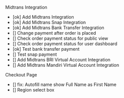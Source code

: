 
Midtrans Integration
- [ok] Add Midtrans Integration
- [ok] Add Midtrans Snap Integration
- [ok] Add Midtrans Bank Transfer Integration
- [] Change payment after order is placed
- [] Check order payment status for public view
- [] Check order payment status for user dashboard
- [ok] Test bank transfer payment
- [] Test snap payment
- [] Add Midtrans BRI Virtual Account Integration
- [] Add Midtrans Mandiri Virtual Account Integration

Checkout Page
- [] fix: Autofill name show Full Name as First Name
- [] Region select box